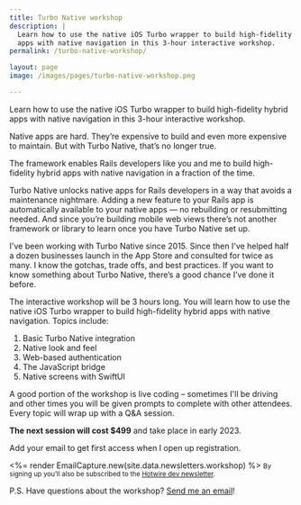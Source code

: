 ```yaml
---
title: Turbo Native workshop
description: |
  Learn how to use the native iOS Turbo wrapper to build high-fidelity hybrid
  apps with native navigation in this 3-hour interactive workshop.
permalink: /turbo-native-workshop/

layout: page
image: /images/pages/turbo-native-workshop.png

---
```


<p class="lead">Learn how to use the native iOS Turbo wrapper to build high-fidelity hybrid apps with native navigation in this 3-hour interactive workshop.</p>

Native apps are hard. They’re expensive to build and even more expensive to maintain. But with Turbo Native, that’s no longer true.

The framework enables Rails developers like you and me to build high-fidelity hybrid apps with native navigation in a fraction of the time.

Turbo Native unlocks native apps for Rails developers in a way that avoids a maintenance nightmare. Adding a new feature to your Rails app is automatically available to your native apps — no rebuilding or resubmitting needed. And since you’re building mobile web views there’s not another framework or library to learn once you have Turbo Native set up.

I've been working with Turbo Native since 2015. Since then I've helped half a dozen businesses launch in the App Store and consulted for twice as many. I know the gotchas, trade offs, and best practices. If you want to know something about Turbo Native, there’s a good chance I’ve done it before.

The interactive workshop will be 3 hours long. You will learn how to use the native iOS Turbo wrapper to build high-fidelity hybrid apps with native navigation. Topics include:

1. Basic Turbo Native integration
1. Native look and feel
1. Web-based authentication
1. The JavaScript bridge
1. Native screens with SwiftUI

A good portion of the workshop is live coding – sometimes I'll be driving and other times you will be given prompts to complete with other attendees. Every topic will wrap up with a Q&A session.

**The next session will cost $499** and take place in early 2023.

Add your email to get first access when I open up registration.

<div class="not-prose">
  <%= render EmailCapture.new(site.data.newsletters.workshop) %>
  <small class="block mt-4">By signing up you’ll also be subscribed to the <a href="/hotwire" class="font-normal">Hotwire dev newsletter</a>.</small>
</div>

P.S. Have questions about the workshop? [Send me an email](mailto:joe@masilotti.com)!

